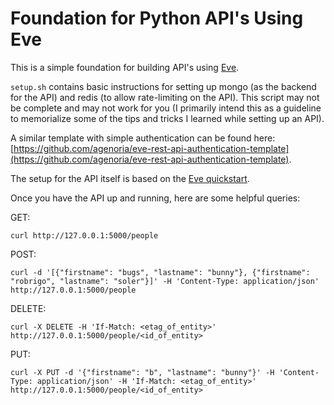 # Foundation for Python API's Using Eve

This is a simple foundation for building API's using [Eve](http://python-eve.org/).

`setup.sh` contains basic instructions for setting up mongo (as the backend for the API) and redis (to allow rate-limiting on the API). This script may not be complete and may not work for you (I primarily intend this as a guideline to memorialize some of the tips and tricks I learned while setting up an API).

A similar template with simple authentication can be found here: [https://github.com/agenoria/eve-rest-api-authentication-template](https://github.com/agenoria/eve-rest-api-authentication-template).

The setup for the API itself is based on the [Eve quickstart](http://python-eve.org/quickstart.html).

Once you have the API up and running, here are some helpful queries:

GET:

`curl http://127.0.0.1:5000/people`

POST:

`curl -d '[{"firstname": "bugs", "lastname": "bunny"}, {"firstname": "robrigo", "lastname": "soler"}]' -H 'Content-Type: application/json'  http://127.0.0.1:5000/people`

DELETE:

`curl -X DELETE -H 'If-Match: <etag_of_entity>' http://127.0.0.1:5000/people/<id_of_entity>`

PUT:

`curl -X PUT -d '{"firstname": "b", "lastname": "bunny"}' -H 'Content-Type: application/json' -H 'If-Match: <etag_of_entity>'  http://127.0.0.1:5000/people/<id_of_entity>`

